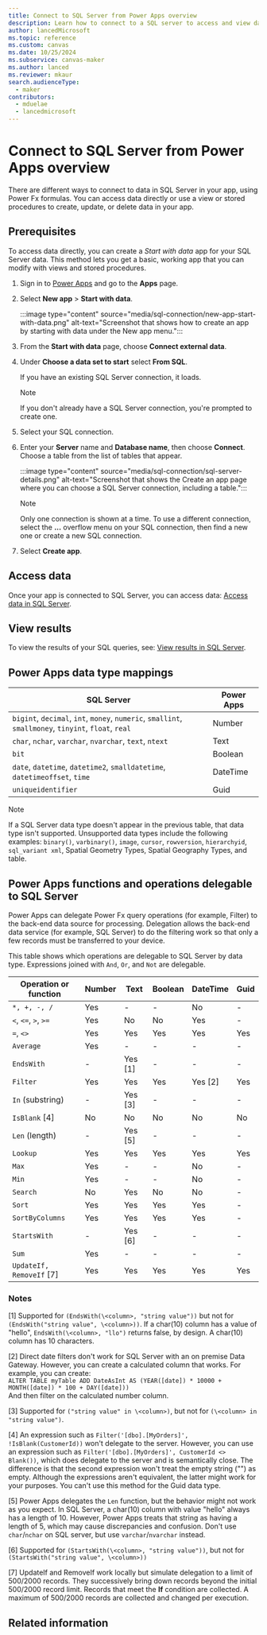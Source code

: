 ```yaml
---
title: Connect to SQL Server from Power Apps overview
description: Learn how to connect to a SQL server to access and view data from Microsoft Power Apps.
author: lancedMicrosoft
ms.topic: reference
ms.custom: canvas
ms.date: 10/25/2024
ms.subservice: canvas-maker
ms.author: lanced
ms.reviewer: mkaur
search.audienceType: 
  - maker
contributors:
  - mduelae
  - lancedmicrosoft
---
```


# Connect to SQL Server from Power Apps overview

There are different ways to connect to data in SQL Server in your app, using Power Fx formulas. You can access data directly or use a view or stored procedures to create, update, or delete data in your app.

## Prerequisites

To access data directly, you can create a *Start with data* app for your SQL Server data. This method lets you get a basic, working app that you can modify with views and stored procedures.

1. Sign in to [Power Apps](https://make.powerapps.com?utm_source=padocs&utm_medium=linkinadoc&utm_campaign=referralsfromdoc) and go to the **Apps** page.
1. Select **New app** > **Start with data**.

   :::image type="content" source="media/sql-connection/new-app-start-with-data.png" alt-text="Screenshot that shows how to create an app by starting with data under the New app menu.":::
1. From the **Start with data** page, choose **Connect external data**.
1. Under **Choose a data set to start** select **From SQL**.

   If you have an existing SQL Server connection, it loads.

   > [!NOTE]
   > If you don't already have a SQL Server connection, you're prompted to create one.
1. Select your SQL connection.
1. Enter your **Server** name and **Database name**, then choose **Connect**. Choose a table from the list of tables that appear.

   :::image type="content" source="media/sql-connection/sql-server-details.png" alt-text="Screenshot that shows the Create an app page where you can choose a SQL Server connection, including a table.":::

   > [!NOTE]
   > Only one connection is shown at a time. To use a different connection, select the **...** overflow menu on your SQL connection, then find a new one or create a new SQL connection.

1. Select **Create app**.

## Access data

Once your app is connected to SQL Server, you can access data: [Access data in SQL Server](sql-connection-access-data.md).

## View results

To view the results of your SQL queries, see: [View results in SQL Server](sql-connection-view-results.md).

## Power Apps data type mappings

| SQL Server | Power Apps |
| --- | --- |
| `bigint`, `decimal`, `int`, `money`, `numeric`, `smallint`, `smallmoney`, `tinyint`, `float`, `real` | Number |
| `char`, `nchar`, `varchar`, `nvarchar`, `text`, `ntext` | Text |
| `bit` | Boolean |
| `date`, `datetime`, `datetime2`, `smalldatetime`, `datetimeoffset`, `time` | DateTime |
| `uniqueidentifier` | Guid |

> [!NOTE]
> If a SQL Server data type doesn't appear in the previous table, that data type isn't supported.
> Unsupported data types include the following examples: `binary()`, `varbinary()`, `image`, `cursor`,
> `rowversion`, `hierarchyid`, `sql_variant xml`, Spatial Geometry Types, Spatial Geography Types, and table.

## Power Apps functions and operations delegable to SQL Server

Power Apps can delegate Power Fx query operations (for example, Filter) to the back-end data source for processing. Delegation allows the back-end data service (for example, SQL Server) to do the filtering work so that only a few records must be transferred to your device. 

This table shows which operations are delegable to SQL Server by data type. Expressions joined with `And`, `Or`, and `Not` are delegable.


| Operation or function    | Number | Text    | Boolean | DateTime | Guid |
| ------------------------ | ------ | ----    | ------- | -------- | ---- |
| `*, +, -, /`             | Yes    | -       | -       | No       | -    |
| `<`, `<=`, `>`, `>=`     | Yes    | No      | No      | Yes      | -    |
| `=`, `<>`                | Yes    | Yes     | Yes     | Yes      | Yes  |
| `Average`                | Yes    | -       | -       | -        | -    |
| `EndsWith`               | -      | Yes [1] | -       | -        | -    |
| `Filter`                 | Yes    | Yes     | Yes     | Yes [2]  | Yes  |
| `In` (substring)         | -      | Yes [3] | -       | -        | -    |
| `IsBlank` [4]            | No     | No      | No      | No       | No   |
| `Len` (length)           | -      | Yes [5] | -       | -        | -    |
| `Lookup`                 | Yes    | Yes     | Yes     | Yes      | Yes  |
| `Max`                    | Yes    | -       | -       | No       | -    |
| `Min`                    | Yes    | -       | -       | No       | -    |
| `Search`                 | No     | Yes     | No      | No       | -    |
| `Sort`                   | Yes    | Yes     | Yes     | Yes      | -    |
| `SortByColumns`          | Yes    | Yes     | Yes     | Yes      | -    |
| `StartsWith`             | -      | Yes [6] | -       | -        | -    |
| `Sum`                    | Yes    | -       | -       | -        | -    |
| `UpdateIf, RemoveIf` [7] | Yes    | Yes     | Yes     | Yes      | Yes  |

### Notes

[1] Supported for `(EndsWith(\<column>, "string value"))` but not for `(EndsWith("string value", \<column>))`. If a char(10) column has a value of "hello", `EndsWith(\<column>, "llo")` returns false, by design. A char(10) column has 10 characters.

[2] Direct date filters don't work for SQL Server with an on premise Data Gateway. However, you can create a calculated column that works. For example, you can create: <br>`ALTER TABLE myTable ADD DateAsInt AS (YEAR([date]) * 10000 + MONTH([date]) * 100 + DAY([date]))` <br>And then filter on the calculated number column. 

[3] Supported for `("string value" in \<column>)`, but not for `(\<column> in "string value")`.

[4] An expression such as `Filter('[dbo].[MyOrders]', !IsBlank(CustomerId))` won't delegate to the server. However, you can use an expression such as `Filter('[dbo].[MyOrders]', CustomerId <> Blank())`, which does delegate to the server and is semantically close. The difference is that the second expression won't treat the empty string ("") as empty. Although the expressions aren't equivalent, the latter might work for your purposes. You can't use this method for the Guid data type. 

[5] Power Apps delegates the `Len` function, but the behavior might not work as you expect. In SQL Server, a char(10) column with value "hello" always has a length of 10. However, Power Apps treats that string as having a length of 5, which may cause discrepancies and confusion. Don't use `char`/`nchar` on SQL server, but use `varchar`/`nvarchar` instead.

[6] Supported for `(StartsWith(\<column>, "string value"))`, but not for `(StartsWith("string value", \<column>))`

[7] UpdateIf and RemoveIf work locally but simulate delegation to a limit of 500/2000 records. They successively bring down records beyond the initial 500/2000 record limit. Records that meet the **If** condition are collected. A maximum of 500/2000 records are collected and changed per execution. 


## Related information
